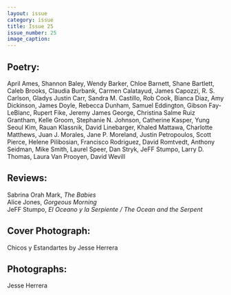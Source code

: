 ```yaml
---
layout: issue
category: issue
title: Issue 25
issue_number: 25
image_caption: 
---
```


## Poetry:

April Ames, Shannon Baley, Wendy Barker, Chloe Barnett, Shane Bartlett, Caleb Brooks, Claudia Burbank, Carmen Calatayud, James Capozzi, R. S. Carlson, Gladys Justin Carr, Sandra M. Castillo, Rob Cook, Bianca Diaz, Amy Dickinson, James Doyle, Rebecca Dunham, Samuel Eddington, Gibson Fay-LeBlanc, Rupert Fike, Jeremy James George, Christina Salme Ruiz Grantham, Kelle Groom, Stephanie N. Johnson, Catherine Kasper, Yung Seoul Kim, Rauan Klassnik, David Linebarger, Khaled Mattawa, Charlotte Matthews, Juan J. Morales, Jane P. Moreland, Justin Petropoulos, Scott Pierce, Helene Pilibosian, Francisco Rodriguez, David Romtvedt, Anthony Seidman, Mike Smith, Laurel Speer, Dan Stryk, JeFF Stumpo, Larry D. Thomas, Laura Van Prooyen, David Wevill  

## Reviews:

Sabrina Orah Mark, *The Babies*  
Alice Jones, *Gorgeous Morning*  
JeFF Stumpo, *El Oceano y la Serpiente / The Ocean and the Serpent*  

## Cover Photograph:

Chicos y Estandartes by Jesse Herrera  

## Photographs:

Jesse Herrera  
